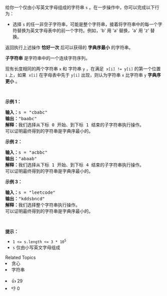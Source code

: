 <p>给你一个仅由小写英文字母组成的字符串 <code>s</code> 。在一步操作中，你可以完成以下行为：</p>

<ul> 
 <li>选择&nbsp;<code>s</code> 的任一非空子字符串，可能是整个字符串，接着将字符串中的每一个字符替换为英文字母表中的前一个字符。例如，'b' 用 'a' 替换，'a' 用 'z' 替换。</li> 
</ul>

<p>返回执行上述操作 <strong>恰好一次</strong> 后可以获得的 <strong>字典序最小</strong> 的字符串。</p>

<p><strong>子字符串</strong> 是字符串中的一个连续字符序列。</p> 现有长度相同的两个字符串 
<code>x</code> 和 字符串 
<code>y</code> ，在满足&nbsp;
<code>x[i] != y[i]</code> 的第一个位置 
<code>i</code> 上，如果&nbsp; 
<code>x[i]</code> 在字母表中先于 
<code>y[i]</code> 出现，则认为字符串 
<code>x</code> 比字符串 
<code>y</code> 
<strong>字典序更小</strong> 。

<p>&nbsp;</p>

<p><strong>示例 1：</strong></p>

<pre>
<strong>输入：</strong>s = "cbabc"
<strong>输出：</strong>"baabc"
<strong>解释：</strong>我们选择从下标 0 开始、到下标 1 结束的子字符串执行操作。 
可以证明最终得到的字符串是字典序最小的。
</pre>

<p><strong>示例 2：</strong></p>

<pre>
<strong>输入：</strong>s = "acbbc"
<strong>输出：</strong>"abaab"
<strong>解释：</strong>我们选择从下标 1 开始、到下标 4 结束的子字符串执行操作。
可以证明最终得到的字符串是字典序最小的。
</pre>

<p><strong>示例 3：</strong></p>

<pre>
<strong>输入：</strong>s = "leetcode"
<strong>输出：</strong>"kddsbncd"
<strong>解释：</strong>我们选择整个字符串执行操作。
可以证明最终得到的字符串是字典序最小的。
</pre>

<p>&nbsp;</p>

<p><strong>提示：</strong></p>

<ul> 
 <li><code>1 &lt;= s.length &lt;= 3 * 10<sup>5</sup></code></li> 
 <li><code>s</code> 仅由小写英文字母组成</li> 
</ul>

<div><div>Related Topics</div><div><li>贪心</li><li>字符串</li></div></div><br><div><li>👍 29</li><li>👎 0</li></div>